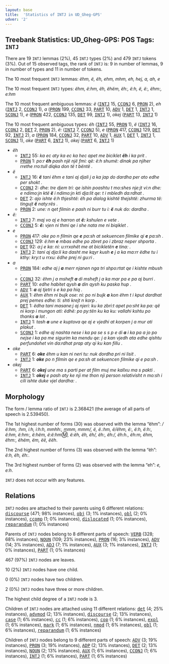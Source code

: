```yaml
---
layout: base
title:  'Statistics of INTJ in UD_Gheg-GPS'
udver: '2'
---
```


## Treebank Statistics: UD_Gheg-GPS: POS Tags: `INTJ`

There are 19 `INTJ` lemmas (2%), 45 `INTJ` types (2%) and 479 `INTJ` tokens (3%).
Out of 15 observed tags, the rank of `INTJ` is: 9 in number of lemmas, 9 in number of types and 11 in number of tokens.

The 10 most frequent `INTJ` lemmas: <em>ëhm, ë, ëh, ehm, mhm, eh, hej, a, ah, e</em>

The 10 most frequent `INTJ` types:  <em>ëhm, ë:hm, ëh, ëhëm, ëh:, ë:h, ë, ë:, ëhm:, e:hm</em>

The 10 most frequent ambiguous lemmas: <em>ë</em> (<tt><a href="aln_gps-pos-INTJ.html">INTJ</a></tt> 15, <tt><a href="aln_gps-pos-CCONJ.html">CCONJ</a></tt> 6, <tt><a href="aln_gps-pos-PRON.html">PRON</a></tt> 2), <em>eh</em> (<tt><a href="aln_gps-pos-INTJ.html">INTJ</a></tt> 2, <tt><a href="aln_gps-pos-CCONJ.html">CCONJ</a></tt> 1), <em>a</em> (<tt><a href="aln_gps-pos-PRON.html">PRON</a></tt> 199, <tt><a href="aln_gps-pos-CCONJ.html">CCONJ</a></tt> 33, <tt><a href="aln_gps-pos-PART.html">PART</a></tt> 10, <tt><a href="aln_gps-pos-ADV.html">ADV</a></tt> 1, <tt><a href="aln_gps-pos-DET.html">DET</a></tt> 1, <tt><a href="aln_gps-pos-INTJ.html">INTJ</a></tt> 1, <tt><a href="aln_gps-pos-SCONJ.html">SCONJ</a></tt> 1), <em>e</em> (<tt><a href="aln_gps-pos-PRON.html">PRON</a></tt> 422, <tt><a href="aln_gps-pos-CCONJ.html">CCONJ</a></tt> 135, <tt><a href="aln_gps-pos-DET.html">DET</a></tt> 99, <tt><a href="aln_gps-pos-INTJ.html">INTJ</a></tt> 1), <em>okej</em> (<tt><a href="aln_gps-pos-PART.html">PART</a></tt> 13, <tt><a href="aln_gps-pos-INTJ.html">INTJ</a></tt> 1)

The 10 most frequent ambiguous types:  <em>ëh</em> (<tt><a href="aln_gps-pos-INTJ.html">INTJ</a></tt> 55, <tt><a href="aln_gps-pos-PRON.html">PRON</a></tt> 1), <em>ë</em> (<tt><a href="aln_gps-pos-INTJ.html">INTJ</a></tt> 16, <tt><a href="aln_gps-pos-CCONJ.html">CCONJ</a></tt> 2, <tt><a href="aln_gps-pos-DET.html">DET</a></tt> 2, <tt><a href="aln_gps-pos-PRON.html">PRON</a></tt> 2), <em>ë:</em> (<tt><a href="aln_gps-pos-INTJ.html">INTJ</a></tt> 7, <tt><a href="aln_gps-pos-CCONJ.html">CCONJ</a></tt> 5), <em>e</em> (<tt><a href="aln_gps-pos-PRON.html">PRON</a></tt> 417, <tt><a href="aln_gps-pos-CCONJ.html">CCONJ</a></tt> 129, <tt><a href="aln_gps-pos-DET.html">DET</a></tt> 92, <tt><a href="aln_gps-pos-INTJ.html">INTJ</a></tt> 2), <em>a</em> (<tt><a href="aln_gps-pos-PRON.html">PRON</a></tt> 184, <tt><a href="aln_gps-pos-CCONJ.html">CCONJ</a></tt> 32, <tt><a href="aln_gps-pos-PART.html">PART</a></tt> 10, <tt><a href="aln_gps-pos-ADV.html">ADV</a></tt> 1, <tt><a href="aln_gps-pos-AUX.html">AUX</a></tt> 1, <tt><a href="aln_gps-pos-DET.html">DET</a></tt> 1, <tt><a href="aln_gps-pos-INTJ.html">INTJ</a></tt> 1, <tt><a href="aln_gps-pos-SCONJ.html">SCONJ</a></tt> 1), <em>oke</em> (<tt><a href="aln_gps-pos-PART.html">PART</a></tt> 6, <tt><a href="aln_gps-pos-INTJ.html">INTJ</a></tt> 1), <em>okej</em> (<tt><a href="aln_gps-pos-PART.html">PART</a></tt> 6, <tt><a href="aln_gps-pos-INTJ.html">INTJ</a></tt> 1)


* <em>ëh</em>
  * <tt><a href="aln_gps-pos-INTJ.html">INTJ</a></tt> 55: <em>ka ec aty ka ec ka hec apet me biciklet <b>ëh</b> i ka prit .</em>
  * <tt><a href="aln_gps-pos-PRON.html">PRON</a></tt> 1: <em>po:r <b>ëh</b> pash një një fmi: që: ë:h shumë: dinak pa njiher rrethe rro:tull diqka don të t bëntë .</em>
* <em>ë</em>
  * <tt><a href="aln_gps-pos-INTJ.html">INTJ</a></tt> 16: <em><b>ë</b> tani ëhm e tani aj djali j a ka jap do dardha per ato edhe per shokt .</em>
  * <tt><a href="aln_gps-pos-CCONJ.html">CCONJ</a></tt> 2: <em>dhe: tre djem tri: qe ishin poashtu t mo:shes nje:jt vi:n dhe: e ndimo:jn ktë <b>ë</b> i ndimo:jn kti dja:lit qe: t i mbledh da:rdhat .</em>
  * <tt><a href="aln_gps-pos-DET.html">DET</a></tt> 2: <em>ajo ishte ë:h thjeshtë: ëh pa dialog kishtë thejshtë: zhurma të: tingujt <b>ë</b> naty:rës .</em>
  * <tt><a href="aln_gps-pos-PRON.html">PRON</a></tt> 2: <em>une: n qet filmin e pash ni burr tu i: <b>ë</b> nuk do: dardha .</em>
* <em>ë:</em>
  * <tt><a href="aln_gps-pos-INTJ.html">INTJ</a></tt> 7: <em>maj vo aj e harron at <b>ë:</b> kshulen e vete .</em>
  * <tt><a href="aln_gps-pos-CCONJ.html">CCONJ</a></tt> 5: <em><b>ë:</b> vjen ni thmi qe i she nata me ni biqiklet .</em>
* <em>e</em>
  * <tt><a href="aln_gps-pos-PRON.html">PRON</a></tt> 417: <em>oke po n filmin qe <b>e</b> pa:sh at sekuencen filmike qi <b>e</b> pa:sh .</em>
  * <tt><a href="aln_gps-pos-CCONJ.html">CCONJ</a></tt> 129: <em>ë:hm <b>e</b> mbas edhe po zbret po i zbraz neper shporta .</em>
  * <tt><a href="aln_gps-pos-DET.html">DET</a></tt> 92: <em>a:j e ka: ni: u:rrxohët me at bicikletën <b>e</b> tina: .</em>
  * <tt><a href="aln_gps-pos-INTJ.html">INTJ</a></tt> 2: <em>tani aj dja:li ka dasht me kqyr kush <b>e</b> j a ka ma:rr ëdhe tu i kthy: kry:t u rrxu: ëdhe prej ni gu:ri .</em>
* <em>a</em>
  * <tt><a href="aln_gps-pos-PRON.html">PRON</a></tt> 184: <em>edhe aj j <b>a</b> merr njanen nga tri shpo:rtat qe i kishte mbush .</em>
  * <tt><a href="aln_gps-pos-CCONJ.html">CCONJ</a></tt> 32: <em>ëhm j a msheft <b>a</b> di msheft j a ka mar pa e pa aj burri .</em>
  * <tt><a href="aln_gps-pos-PART.html">PART</a></tt> 10: <em>edhe habitet qysh <b>a</b> din qysh ku paska hup .</em>
  * <tt><a href="aln_gps-pos-ADV.html">ADV</a></tt> 1: <em><b>a</b> aj tjetri s e ka pa hiq .</em>
  * <tt><a href="aln_gps-pos-AUX.html">AUX</a></tt> 1: <em>ëhm ëhm ni bujk ose: ni: po ni bujk <b>a</b> kon ëhm t i kput dardhat prej pemes edhe: ti: shti krejt n korp .</em>
  * <tt><a href="aln_gps-pos-DET.html">DET</a></tt> 1: <em>ëdha tani masane:j aj njeri: ku ka zbri:t apet po:sht ka pa: që ni korp i mungon ati: ëdhë: po py:tën ku ka ku: vallahi kshtu po thanks <b>a</b> lot .</em>
  * <tt><a href="aln_gps-pos-INTJ.html">INTJ</a></tt> 1: <em>tash <b>a</b> une e kuptova qe aj e vjedhi at korpen j a mur ati plakut .</em>
  * <tt><a href="aln_gps-pos-SCONJ.html">SCONJ</a></tt> 1: <em>edhe aj nashta nese i ka pa se s s p e di <b>a</b> i ka pa a jo po nejse i ka pa me sigurim ka mendu qe: j a kan vjedh ata edhe qishtu perfundohet vin da:rdhat prap aty qi ku kan fillu .</em>
* <em>oke</em>
  * <tt><a href="aln_gps-pos-PART.html">PART</a></tt> 6: <em><b>oke</b> ëhm u kan ni neri tu: nuk dordha pri ni lisit .</em>
  * <tt><a href="aln_gps-pos-INTJ.html">INTJ</a></tt> 1: <em><b>oke</b> po n filmin qe e pa:sh at sekuencen filmike qi e pa:sh .</em>
* <em>okej</em>
  * <tt><a href="aln_gps-pos-PART.html">PART</a></tt> 6: <em><b>okej</b> une ma s parti per at film muj me kallxu ma s pakti .</em>
  * <tt><a href="aln_gps-pos-INTJ.html">INTJ</a></tt> 1: <em><b>okej</b> e pash aty ke nji me thon nji person relativisht n mo:sh i cili ishte duke vjel dardha: .</em>

## Morphology

The form / lemma ratio of `INTJ` is 2.368421 (the average of all parts of speech is 2.539450).

The 1st highest number of forms (30) was observed with the lemma “ëhm”: <em>/ë:hm, :hm, i:h, i:h:h, mmhh:, mmm, mmm/, ë, ë.:hm, ë/ëhm, ë:, ë:h, ë:h:, ë:hm, ë:hm:, ë:hëm, ë:ë:hm:m:, ë:ëh, ëh, ëh/, ëh:, ëh:/, ëh:h., ëh:m, ëhm, ëhm:, ëhëm, ëm, ëë, ëëh</em>.

The 2nd highest number of forms (3) was observed with the lemma “ëh”: <em>ë:h, ëh, ëh:</em>.

The 3rd highest number of forms (2) was observed with the lemma “eh”: <em>e, e:h</em>.

`INTJ` does not occur with any features.


## Relations

`INTJ` nodes are attached to their parents using 6 different relations: <tt><a href="aln_gps-dep-discourse.html">discourse</a></tt> (471; 98% instances), <tt><a href="aln_gps-dep-obj.html">obj</a></tt> (3; 1% instances), <tt><a href="aln_gps-dep-obl.html">obl</a></tt> (2; 0% instances), <tt><a href="aln_gps-dep-ccomp.html">ccomp</a></tt> (1; 0% instances), <tt><a href="aln_gps-dep-dislocated.html">dislocated</a></tt> (1; 0% instances), <tt><a href="aln_gps-dep-reparandum.html">reparandum</a></tt> (1; 0% instances)

Parents of `INTJ` nodes belong to 8 different parts of speech: <tt><a href="aln_gps-pos-VERB.html">VERB</a></tt> (328; 68% instances), <tt><a href="aln_gps-pos-NOUN.html">NOUN</a></tt> (109; 23% instances), <tt><a href="aln_gps-pos-PRON.html">PRON</a></tt> (16; 3% instances), <tt><a href="aln_gps-pos-ADV.html">ADV</a></tt> (14; 3% instances), <tt><a href="aln_gps-pos-ADJ.html">ADJ</a></tt> (7; 1% instances), <tt><a href="aln_gps-pos-AUX.html">AUX</a></tt> (3; 1% instances), <tt><a href="aln_gps-pos-INTJ.html">INTJ</a></tt> (1; 0% instances), <tt><a href="aln_gps-pos-PART.html">PART</a></tt> (1; 0% instances)

467 (97%) `INTJ` nodes are leaves.

10 (2%) `INTJ` nodes have one child.

0 (0%) `INTJ` nodes have two children.

2 (0%) `INTJ` nodes have three or more children.

The highest child degree of a `INTJ` node is 3.

Children of `INTJ` nodes are attached using 11 different relations: <tt><a href="aln_gps-dep-det.html">det</a></tt> (4; 25% instances), <tt><a href="aln_gps-dep-advmod.html">advmod</a></tt> (2; 13% instances), <tt><a href="aln_gps-dep-discourse.html">discourse</a></tt> (2; 13% instances), <tt><a href="aln_gps-dep-case.html">case</a></tt> (1; 6% instances), <tt><a href="aln_gps-dep-cc.html">cc</a></tt> (1; 6% instances), <tt><a href="aln_gps-dep-cop.html">cop</a></tt> (1; 6% instances), <tt><a href="aln_gps-dep-expl.html">expl</a></tt> (1; 6% instances), <tt><a href="aln_gps-dep-mark.html">mark</a></tt> (1; 6% instances), <tt><a href="aln_gps-dep-nmod.html">nmod</a></tt> (1; 6% instances), <tt><a href="aln_gps-dep-obl.html">obl</a></tt> (1; 6% instances), <tt><a href="aln_gps-dep-reparandum.html">reparandum</a></tt> (1; 6% instances)

Children of `INTJ` nodes belong to 9 different parts of speech: <tt><a href="aln_gps-pos-ADV.html">ADV</a></tt> (3; 19% instances), <tt><a href="aln_gps-pos-PRON.html">PRON</a></tt> (3; 19% instances), <tt><a href="aln_gps-pos-ADP.html">ADP</a></tt> (2; 13% instances), <tt><a href="aln_gps-pos-DET.html">DET</a></tt> (2; 13% instances), <tt><a href="aln_gps-pos-NOUN.html">NOUN</a></tt> (2; 13% instances), <tt><a href="aln_gps-pos-AUX.html">AUX</a></tt> (1; 6% instances), <tt><a href="aln_gps-pos-CCONJ.html">CCONJ</a></tt> (1; 6% instances), <tt><a href="aln_gps-pos-INTJ.html">INTJ</a></tt> (1; 6% instances), <tt><a href="aln_gps-pos-PART.html">PART</a></tt> (1; 6% instances)


